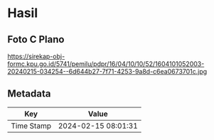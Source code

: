 # Hasil

## Foto C Plano

https://sirekap-obj-formc.kpu.go.id/5741/pemilu/pdpr/16/04/10/10/52/1604101052003-20240215-034254--6d644b27-7f71-4253-9a8d-c6ea0673701c.jpg


## Metadata

| Key        | Value               |
| ---------- | ------------------- |
| Time Stamp | 2024-02-15 08:01:31 |




